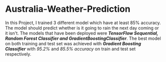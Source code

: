 # Australia-Weather-Prediction

In this Project, I trained 3 different model which have at least 85% accuracy. The model should predict whether is it going to rain the next day coming or it isn't.
The models that have been deployed were ***TensorFlow Sequential, Random Forest Classifier and GradientBoostingClassifier***. The best model on both training and test set was achieved with ***Gradient Boosting Classifier*** with *95.2%* and *85.5%* *accuracy* on train and test set respectively.
